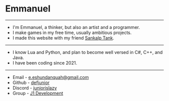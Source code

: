 # Emmanuel
---
- I'm Emmanuel, a thinker, but also an artist and a programmer.
- I make games in my free time, usually ambitious projects.
- I made this website with my friend [Sankalp Tank](https://www.github.com/sankalptank).
---
* I know Lua and Python, and plan to become well versed in C#, C++, and Java.
* I have been coding since 2021.
---
* Email - [e.eshundanquah@gmail.com](mailto:emmanuel@j1dev.org)
* Github - [defjunior](https://www.github.com/defjunior)
* Discord - [juniorislazy](https://www.discordapp.com/users/232270982495076352)
* Group - [J1 Development](https://www.roblox.com/communities/8847443/J1-Development#!/about)